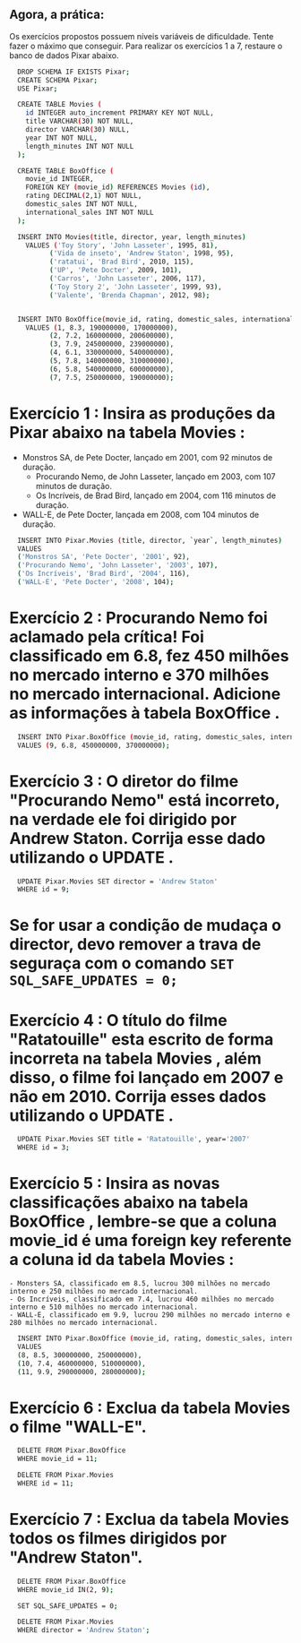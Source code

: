 ## Agora, a prática:
Os exercícios propostos possuem níveis variáveis de dificuldade. Tente fazer o máximo que conseguir.
Para realizar os exercícios 1 a 7, restaure o banco de dados Pixar abaixo.

```bash
  DROP SCHEMA IF EXISTS Pixar;
  CREATE SCHEMA Pixar;
  USE Pixar;

  CREATE TABLE Movies (
    id INTEGER auto_increment PRIMARY KEY NOT NULL,
    title VARCHAR(30) NOT NULL,
    director VARCHAR(30) NULL,
    year INT NOT NULL,
    length_minutes INT NOT NULL
  );

  CREATE TABLE BoxOffice (
    movie_id INTEGER,
    FOREIGN KEY (movie_id) REFERENCES Movies (id),
    rating DECIMAL(2,1) NOT NULL,
    domestic_sales INT NOT NULL,
    international_sales INT NOT NULL
  );

  INSERT INTO Movies(title, director, year, length_minutes)
    VALUES ('Toy Story', 'John Lasseter', 1995, 81),
          ('Vida de inseto', 'Andrew Staton', 1998, 95),
          ('ratatui', 'Brad Bird', 2010, 115),
          ('UP', 'Pete Docter', 2009, 101),
          ('Carros', 'John Lasseter', 2006, 117),
          ('Toy Story 2', 'John Lasseter', 1999, 93),
          ('Valente', 'Brenda Chapman', 2012, 98);


  INSERT INTO BoxOffice(movie_id, rating, domestic_sales, international_sales)
    VALUES (1, 8.3, 190000000, 170000000),
          (2, 7.2, 160000000, 200600000),
          (3, 7.9, 245000000, 239000000),
          (4, 6.1, 330000000, 540000000),
          (5, 7.8, 140000000, 310000000),
          (6, 5.8, 540000000, 600000000),
          (7, 7.5, 250000000, 190000000);
```


# Exercício 1 : Insira as produções da Pixar abaixo na tabela Movies :
	
  - Monstros SA, de Pete Docter, lançado em 2001, com 92 minutos de duração.
	- Procurando Nemo, de John Lasseter, lançado em 2003, com 107 minutos de duração.
	- Os Incríveis, de Brad Bird, lançado em 2004, com 116 minutos de duração.
  - WALL-E, de Pete Docter, lançada em 2008, com 104 minutos de duração.
  ```bash
    INSERT INTO Pixar.Movies (title, director, `year`, length_minutes)
    VALUES
    ('Monstros SA', 'Pete Docter', '2001', 92),
    ('Procurando Nemo', 'John Lasseter', '2003', 107),
    ('Os Incríveis', 'Brad Bird', '2004', 116),
    ('WALL-E', 'Pete Docter', '2008', 104);
  ```

# Exercício 2 : Procurando Nemo foi aclamado pela crítica! Foi classificado em 6.8, fez 450 milhões no mercado interno e 370 milhões no mercado internacional. Adicione as informações à tabela BoxOffice .
  ```bash
    INSERT INTO Pixar.BoxOffice (movie_id, rating, domestic_sales, international_sales)
    VALUES (9, 6.8, 450000000, 370000000);
  ```

# Exercício 3 : O diretor do filme "Procurando Nemo" está incorreto, na verdade ele foi dirigido por Andrew Staton. Corrija esse dado utilizando o UPDATE .
  ```bash
    UPDATE Pixar.Movies SET director = 'Andrew Staton'
    WHERE id = 9;
  ```
# Se for usar a condição de mudaça o director, devo remover a trava de seguraça com o comando `SET SQL_SAFE_UPDATES = 0;`

# Exercício 4 : O título do filme "Ratatouille" esta escrito de forma incorreta na tabela Movies , além disso, o filme foi lançado em 2007 e não em 2010. Corrija esses dados utilizando o UPDATE .
  ```bash
    UPDATE Pixar.Movies SET title = 'Ratatouille', year='2007'
    WHERE id = 3;
  ```

# Exercício 5 : Insira as novas classificações abaixo na tabela BoxOffice , lembre-se que a coluna movie_id é uma foreign key referente a coluna id da tabela Movies :
	- Monsters SA, classificado em 8.5, lucrou 300 milhões no mercado interno e 250 milhões no mercado internacional.
	- Os Incríveis, classificado em 7.4, lucrou 460 milhões no mercado interno e 510 milhões no mercado internacional.
	- WALL-E, classificado em 9.9, lucrou 290 milhões no mercado interno e 280 milhões no mercado internacional.
  ```bash
    INSERT INTO Pixar.BoxOffice (movie_id, rating, domestic_sales, international_sales)
    VALUES
    (8, 8.5, 300000000, 250000000),
    (10, 7.4, 460000000, 510000000),
    (11, 9.9, 290000000, 280000000);
  ```

# Exercício 6 : Exclua da tabela Movies o filme "WALL-E".
  ```bash
    DELETE FROM Pixar.BoxOffice
    WHERE movie_id = 11;

    DELETE FROM Pixar.Movies
    WHERE id = 11;
  ```

# Exercício 7 : Exclua da tabela Movies todos os filmes dirigidos por "Andrew Staton".
  ```bash
    DELETE FROM Pixar.BoxOffice
    WHERE movie_id IN(2, 9);

    SET SQL_SAFE_UPDATES = 0;

    DELETE FROM Pixar.Movies
    WHERE director = 'Andrew Staton';
  ```